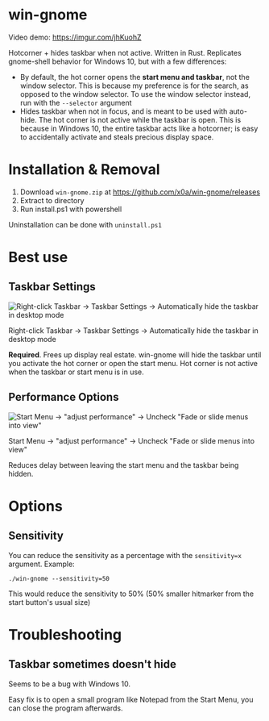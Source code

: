 # win-gnome

Video demo: https://imgur.com/jhKuohZ

Hotcorner + hides taskbar when not active. Written in Rust. Replicates gnome-shell behavior for Windows 10, but with a few differences:
* By default, the hot corner opens the **start menu and taskbar**, not the window selector. This is because my preference is for the search, as opposed to the window selector. To use the window selector instead, run with the `--selector` argument
* Hides taskbar when not in focus, and is meant to be used with auto-hide. The hot corner is not active while the taskbar is open. This is because in Windows 10, the entire taskbar acts like a hotcorner; is easy to accidentally activate and steals precious display space.

# Installation & Removal
1. Download `win-gnome.zip` at https://github.com/x0a/win-gnome/releases
2. Extract to directory
3. Run install.ps1 with powershell

Uninstallation can be done with `uninstall.ps1`



# Best use

## Taskbar Settings

![Right-click Taskbar -> Taskbar Settings -> Automatically hide the taskbar in desktop mode](/shared/taskbar_settings.png?raw=true "Right-click Taskbar -> Taskbar Settings -> Automatically hide the taskbar in desktop mode")

Right-click Taskbar -> Taskbar Settings -> Automatically hide the taskbar in desktop mode

**Required**. Frees up display real estate. win-gnome will hide the taskbar until you activate the hot corner or open the start menu. Hot corner is not active when the taskbar or start menu is in use.

## Performance Options

![Start Menu -> \"adjust performance\" -> Uncheck \"Fade or slide menus into view\"](/shared/performance_window.png?raw=true "Start Menu -> \"adjust performance\" -> Uncheck \"Fade or slide menus into view\"")


Start Menu -> "adjust performance" -> Uncheck "Fade or slide menus into view"

Reduces delay between leaving the start menu and the taskbar being hidden.

# Options

## Sensitivity

You can reduce the sensitivity as a percentage with the `sensitivity=x` argument. Example:

```
./win-gnome --sensitivity=50
```

This would reduce the sensitivity to 50% (50% smaller hitmarker from the start button's usual size)

# Troubleshooting

## Taskbar sometimes doesn't hide

Seems to be a bug with Windows 10.

Easy fix is to open a small program like Notepad from the Start Menu, you can close the program afterwards.
